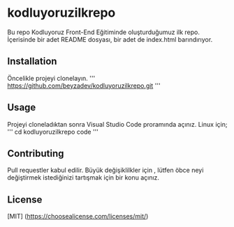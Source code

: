 # kodluyoruzilkrepo
Bu repo Kodluyoruz Front-End Eğitiminde oluşturduğumuz ilk repo. İçerisinde bir adet README dosyası, bir adet de index.html barındırıyor.

## Installation
Öncelikle projeyi clonelayın. 
'''
https://github.com/beyzadev/kodluyoruzilkrepo.git
'''

## Usage
Projeyi cloneladıktan sonra Visual Studio Code proramında açınız.
Linux için;
'''
cd kodluyoruzilkrepo
code
'''

## Contributing
Pull requestler kabul edilir. Büyük değişiklilkler için , lütfen öbce neyi değiştirmek istediğinizi tartışmak için bir konu açınız.

## License
[MIT] (https://choosealicense.com/licenses/mit/)
